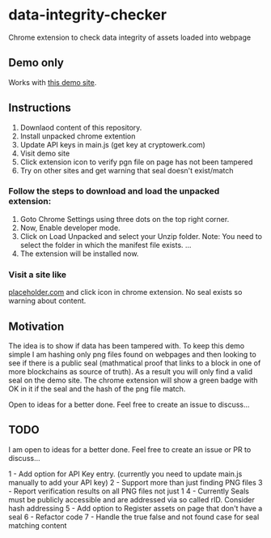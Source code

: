# data-integrity-checker

Chrome extension to check data integrity of assets loaded into webpage

## Demo only

Works with [this demo site](https://data-integrity-demo.netlify.com/).

## Instructions

1. Downlaod content of this repository.
2. Install unpacked chrome extention
3. Update API keys in main.js (get key at cryptowerk.com)
4. Visit demo site
5. Click extension icon to verify pgn file on page has not been tampered
6. Try on other sites and get warning that seal doesn't exist/match

### Follow the steps to download and load the unpacked extension:

1. Goto Chrome Settings using three dots on the top right corner.
2. Now, Enable developer mode.
3. Click on Load Unpacked and select your Unzip folder. Note: You need to select the folder in which the manifest file exists. ...
4. The extension will be installed now.

### Visit a site like

[placeholder.com](https://placeholder.com/) and click icon in chrome extension.
No seal exists so warning about content.

## Motivation

The idea is to show if data has been tampered with. To keep this demo simple I am hashing only png files found on webpages and then looking to see if there is a public seal (mathmatical proof that links to a block in one of more blockchains as source of truth). As a result you will only find a valid seal on the demo site. The chrome extension will show a green badge with OK in it if the seal and the hash of the png file match.

Open to ideas for a better done. Feel free to create an issue to discuss...

## TODO

I am open to ideas for a better done. Feel free to create an issue or PR to discuss...

1 - Add option for API Key entry. (currently you need to update main.js manually to add your API key)
2 - Support more than just finding PNG files
3 - Report verification results on all PNG files not just 1
4 - Currently Seals must be publicly accessible and are addressed via so called rID. Consider hash addressing
5 - Add option to Register assets on page that don't have a seal
6 - Refactor code
7 - Handle the true false and not found case for seal matching content
